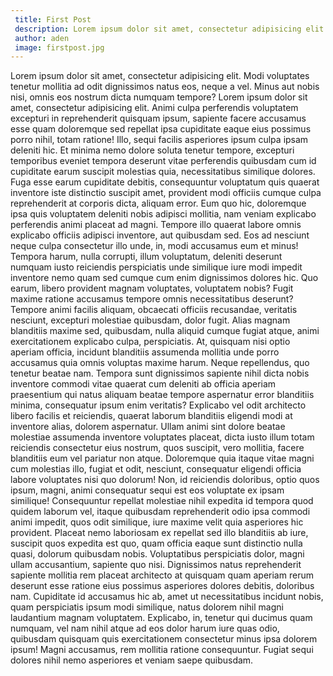 ```yaml
---
 title: First Post
 description: Lorem ipsum dolor sit amet, consectetur adipisicing elit. Temporibus, dolor!
 author: aden 
 image: firstpost.jpg
---
```

Lorem ipsum dolor sit amet, consectetur adipisicing elit. Modi voluptates tenetur mollitia ad odit dignissimos natus eos, neque a vel. Minus aut nobis nisi, omnis eos nostrum dicta numquam tempore?
Lorem ipsum dolor sit amet, consectetur adipisicing elit. Animi culpa perferendis voluptatem excepturi in reprehenderit quisquam ipsum, sapiente facere accusamus esse quam doloremque sed repellat ipsa cupiditate eaque eius possimus porro nihil, totam ratione! Illo, sequi facilis asperiores ipsum culpa ipsam deleniti hic. Et minima nemo dolore soluta tenetur tempore, excepturi temporibus eveniet tempora deserunt vitae perferendis quibusdam cum id cupiditate earum suscipit molestias quia, necessitatibus similique dolores. Fuga esse earum cupiditate debitis, consequuntur voluptatum quis quaerat inventore iste distinctio suscipit amet, provident modi officiis cumque culpa reprehenderit at corporis dicta, aliquam error. Eum quo hic, doloremque ipsa quis voluptatem deleniti nobis adipisci mollitia, nam veniam explicabo perferendis animi placeat ad magni. Tempore illo quaerat labore omnis explicabo officiis adipisci inventore, aut quibusdam sed. Eos ad nesciunt neque culpa consectetur illo unde, in, modi accusamus eum et minus! Tempora harum, nulla corrupti, illum voluptatum, deleniti deserunt numquam iusto reiciendis perspiciatis unde similique iure modi impedit inventore nemo quam sed cumque cum enim dignissimos dolores hic. Quo earum, libero provident magnam voluptates, voluptatem nobis? Fugit maxime ratione accusamus tempore omnis necessitatibus deserunt? Tempore animi facilis aliquam, obcaecati officiis recusandae, veritatis nesciunt, excepturi molestiae quibusdam, dolor fugit. Alias magnam blanditiis maxime sed, quibusdam, nulla aliquid cumque fugiat atque, animi exercitationem explicabo culpa, perspiciatis. At, quisquam nisi optio aperiam officia, incidunt blanditiis assumenda mollitia unde porro accusamus quia omnis voluptas maxime harum. Neque repellendus, quo tenetur beatae nam. Tempora sunt dignissimos sapiente nihil dicta nobis inventore commodi vitae quaerat cum deleniti ab officia aperiam praesentium qui natus aliquam beatae tempore aspernatur error blanditiis minima, consequatur ipsum enim veritatis? Explicabo vel odit architecto libero facilis et reiciendis, quaerat laborum blanditiis eligendi modi at inventore alias, dolorem aspernatur. Ullam animi sint dolore beatae molestiae assumenda inventore voluptates placeat, dicta iusto illum totam reiciendis consectetur eius nostrum, quos suscipit, vero mollitia, facere blanditiis eum vel pariatur non atque. Doloremque quia itaque vitae magni cum molestias illo, fugiat et odit, nesciunt, consequatur eligendi officia labore voluptates nisi quo dolorum! Non, id reiciendis doloribus, optio quos ipsum, magni, animi consequatur sequi est eos voluptate ex ipsam similique! Consequuntur repellat molestiae nihil expedita id tempora quod quidem laborum vel, itaque quibusdam reprehenderit odio ipsa commodi animi impedit, quos odit similique, iure maxime velit quia asperiores hic provident. Placeat nemo laboriosam ex repellat sed illo blanditiis ab iure, suscipit quos expedita est quo, quam officia eaque sunt distinctio nulla quasi, dolorum quibusdam nobis. Voluptatibus perspiciatis dolor, magni ullam accusantium, sapiente quo nisi. Dignissimos natus reprehenderit sapiente mollitia rem placeat architecto at quisquam quam aperiam rerum deserunt esse ratione eius possimus asperiores dolores debitis, doloribus nam. Cupiditate id accusamus hic ab, amet ut necessitatibus incidunt nobis, quam perspiciatis ipsum modi similique, natus dolorem nihil magni laudantium magnam voluptatem. Explicabo, in, tenetur qui ducimus quam numquam, vel nam nihil atque ad eos dolor harum iure quas odio, quibusdam quisquam quis exercitationem consectetur minus ipsa dolorem ipsum! Magni accusamus, rem mollitia ratione consequuntur. Fugiat sequi dolores nihil nemo asperiores et veniam saepe quibusdam.